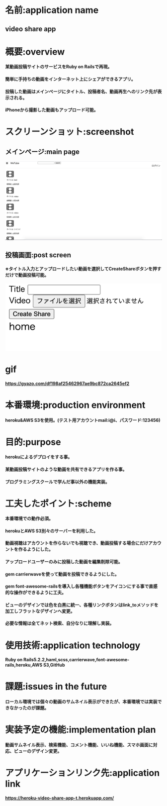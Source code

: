 # 名前:application name
## video share app

# 概要:overview
#### 某動画投稿サイトのサービスをRuby on Railsで再現。
#### 簡単に手持ちの動画をインターネット上にシェアができるアプリ。
#### 投稿した動画はメインページにタイトル、投稿者名、動画再生へのリンク先が表示される。
#### iPhoneから撮影した動画もアップロード可能。

# スクリーンショット:screenshot
## メインページ:main page
![メインページ](https://github.com/ta-ka-13/video_share_app/blob/master/%E3%82%B9%E3%82%AF%E3%83%AA%E3%83%BC%E3%83%B3%E3%82%B7%E3%83%A7%E3%83%83%E3%83%88%202020-07-20%2022.11.14.png)
## 投稿画面:post screen
#### ※タイトル入力とアップロードしたい動画を選択してCreateShareボタンを押すだけで動画投稿可能。
![投稿メニュー](https://github.com/ta-ka-13/video_share_app/blob/master/%E3%82%B9%E3%82%AF%E3%83%AA%E3%83%BC%E3%83%B3%E3%82%B7%E3%83%A7%E3%83%83%E3%83%88%202020-07-20%2023.08.57.png)

# gif
#### https://gyazo.com/df198af25462967ae9bc872ca2645ef2

# 本番環境:production environment
#### heroku&AWS S3を使用。(テスト用アカウントmail:i@i、パスワード:123456)

# 目的:purpose
#### herokuによるデプロイをする事。
#### 某動画投稿サイトのような動画を共有できるアプリを作る事。
#### プログラミングスクールで学んだ事以外の機能実装。

# 工夫したポイント:scheme
#### 本番環境での動作必須。
#### herokuとAWS S3別々のサーバーを利用した。
#### 動画視聴はアカウントを作らないでも視聴でき、動画投稿する場合にだけアカウントを作るようにした。
#### アップロードユーザーのみに投稿した動画を編集削除可能。
#### gem carrierwaveを使って動画を投稿できるようにした。
#### gem font-awesome-railsを導入し各種機能ボタンをアイコンにする事で直感的な操作ができるように工夫。
#### ビューのデザインでは色を白黒に統一、各種リンクボタンはlink_toメソッドを加工しフラットなデザインへ変更。
#### 必要な情報は全てネット検索、自分なりに理解し実装。

# 使用技術:application technology
#### Ruby on Rails5.2.2,haml,scss,carrierwave,font-awesome-rails,heroku,AWS S3,GitHub

# 課題:issues in the future
#### ローカル環境では個々の動画のサムネイル表示ができたが、本番環境では実装できなかったのが課題。

# 実装予定の機能:implementation plan
#### 動画サムネイル表示、検索機能、コメント機能、いいね機能、スマホ画面に対応、ビューのデザイン変更。

# アプリケーションリンク先:application link
#### https://heroku-video-share-app-t.herokuapp.com/
